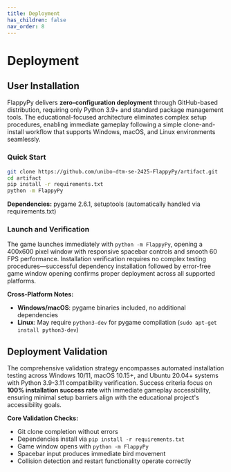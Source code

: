```yaml
---
title: Deployment
has_children: false
nav_order: 8
---
```


# Deployment

## User Installation

FlappyPy delivers **zero-configuration deployment** through GitHub-based distribution, requiring only Python 3.9+ and standard package management tools. The educational-focused architecture eliminates complex setup procedures, enabling immediate gameplay following a simple clone-and-install workflow that supports Windows, macOS, and Linux environments seamlessly.

### Quick Start

```bash
git clone https://github.com/unibo-dtm-se-2425-FlappyPy/artifact.git
cd artifact
pip install -r requirements.txt
python -m FlappyPy
```

**Dependencies:** pygame 2.6.1, setuptools (automatically handled via requirements.txt)

### Launch and Verification

The game launches immediately with `python -m FlappyPy`, opening a 400x600 pixel window with responsive spacebar controls and smooth 60 FPS performance. Installation verification requires no complex testing procedures—successful dependency installation followed by error-free game window opening confirms proper deployment across all supported platforms.

**Cross-Platform Notes:**
- **Windows/macOS**: pygame binaries included, no additional dependencies
- **Linux**: May require `python3-dev` for pygame compilation (`sudo apt-get install python3-dev`)

## Deployment Validation

The comprehensive validation strategy encompasses automated installation testing across Windows 10/11, macOS 10.15+, and Ubuntu 20.04+ systems with Python 3.9-3.11 compatibility verification. Success criteria focus on **100% installation success rate** with immediate gameplay accessibility, ensuring minimal setup barriers align with the educational project's accessibility goals.

**Core Validation Checks:**
- Git clone completion without errors
- Dependencies install via `pip install -r requirements.txt`
- Game window opens with `python -m FlappyPy`
- Spacebar input produces immediate bird movement
- Collision detection and restart functionality operate correctly
